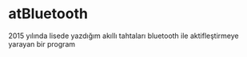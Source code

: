 # atBluetooth
2015 yılında lisede yazdığım akıllı tahtaları bluetooth ile aktifleştirmeye yarayan bir program
